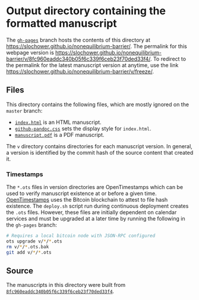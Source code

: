 # Output directory containing the formatted manuscript

The [`gh-pages`](https://github.com/slochower/nonequilibrium-barrier/tree/gh-pages) branch hosts the contents of this directory at https://slochower.github.io/nonequilibrium-barrier/.
The permalink for this webpage version is https://slochower.github.io/nonequilibrium-barrier/v/8fc960eaddc340b05f6c339f6ceb23f70ded33f4/.
To redirect to the permalink for the latest manuscript version at anytime, use the link https://slochower.github.io/nonequilibrium-barrier/v/freeze/.

## Files

This directory contains the following files, which are mostly ignored on the `master` branch:

+ [`index.html`](index.html) is an HTML manuscript.
+ [`github-pandoc.css`](github-pandoc.css) sets the display style for `index.html`.
+ [`manuscript.pdf`](manuscript.pdf) is a PDF manuscript.

The `v` directory contains directories for each manuscript version.
In general, a version is identified by the commit hash of the source content that created it.

### Timestamps

The `*.ots` files in version directories are OpenTimestamps which can be used to verify manuscript existence at or before a given time.
[OpenTimestamps](https://opentimestamps.org/) uses the Bitcoin blockchain to attest to file hash existence.
The `deploy.sh` script run during continuous deployment creates the `.ots` files.
However, these files are initially dependent on calendar services and must be upgraded at a later time by running the following in the `gh-pages` branch:

```sh
# Requires a local bitcoin node with JSON-RPC configured
ots upgrade v/*/*.ots
rm v/*/*.ots.bak
git add v/*/*.ots
```

## Source

The manuscripts in this directory were built from
[`8fc960eaddc340b05f6c339f6ceb23f70ded33f4`](https://github.com/slochower/nonequilibrium-barrier/commit/8fc960eaddc340b05f6c339f6ceb23f70ded33f4).
